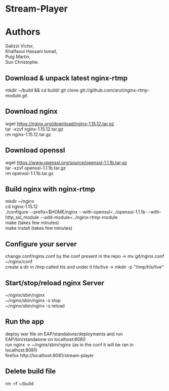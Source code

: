 # Stream-Player

# Authors
Galizzi Victor,  
Khalfaoui Hassani Ismail,  
Puig Martin,  
Sun Christophe.  

## Download & unpack latest nginx-rtmp 
mkdir ~/build && cd build/
git clone git://github.com/arut/nginx-rtmp-module.git  

## Download nginx

wget https://nginx.org/download/nginx-1.15.12.tar.gz  
tar -xzvf nginx-1.15.12.tar.gz  
rm nginx-1.15.12.tar.gz  

## Download openssl
wget https://www.openssl.org/source/openssl-1.1.1b.tar.gz  
tar -xzvf openssl-1.1.1b.tar.gz   
rm openssl-1.1.1b.tar.gz  

## Build nginx with nginx-rtmp

mkdir ~/nginx  
cd nginx-1.15.12   
./configure --prefix=$HOME/nginx --with-openssl=../openssl-1.1.1b --with-http_ssl_module --add-module=../nginx-rtmp-module     
make (takes few minutes)  
make install  (takes few minutes)  

## Configure your server
change conf/nginx.conf by the conf present in the repo -> mv git/nginx.conf ~/nginx/conf  
create a dir in /tmp called hls and under it hls/live -> mkdir -p "/tmp/hls/live"  

## Start/stop/reload nginx Server

~/nginx/sbin/nginx  
~/nginx/sbin/nginx -s stop  
~/nginx/sbin/nginx -s reload  

## Run the app  
deploy war file on EAP/standalone/deployments and run EAP/bin/standalone on localhost:8080  
run nginx -> ~/nginx/sbin/nginx  (as in the conf it will be ran in localhost:8081)  
firefox http://localhost:8081/stream-player  

## Delete build file  
rm -rf ~/build  


